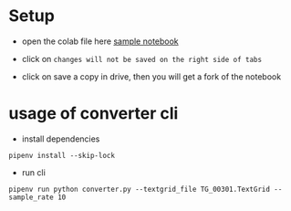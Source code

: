 # Setup

- open the colab file here [sample notebook](https://colab.research.google.com/drive/1HQ_0KRGTe37YGH7wT7va_d_ds3etVSln#scrollTo=TZ7bAT_JX7Ad)

- click on `changes will not be saved on the right side of tabs`

- click on save a copy in drive, then you will get a fork of the notebook


# usage of converter cli

- install dependencies
```
pipenv install --skip-lock
```

- run cli
```
pipenv run python converter.py --textgrid_file TG_00301.TextGrid --sample_rate 10
```

